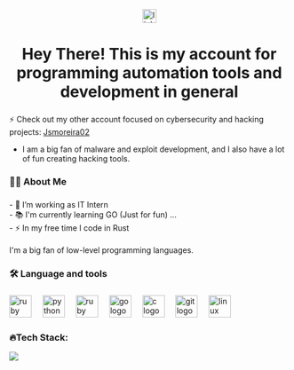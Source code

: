 <div align="center">
  <a href="https://www.linkedin.com/in/joaomoreira02/" target="_blank">
    <img src="https://img.shields.io/static/v1?message=LinkedIn&logo=linkedin&label=&color=0077B5&logoColor=white&labelColor=&style=for-the-badge" height="25" alt="linkedin logo"  />
  </a>
</div>

###

<h1 align="center">Hey There! This is my account for programming automation tools and development in general </h1>

###

⚡ Check out my other account focused on cybersecurity and hacking projects: [Jsmoreira02](https://github.com/Jsmoreira02)
- I am a big fan of malware and exploit development, and I also have a lot of fun creating hacking tools.

###

<h3 align="left">👩‍💻  About Me</h3>

###

<p align="left">- 🔭 I’m working as IT Intern<br>- 📚 I'm currently learning GO (Just for fun) ...<br>- ⚡ In my free time I code in Rust<br><br>I'm a big fan of low-level programming languages.</p>

###

<h3 align="left">🛠 Language and tools</h3>

###

<div align="left">
  <img src="https://cdn.jsdelivr.net/gh/devicons/devicon/icons/ruby/ruby-plain-wordmark.svg" height="40" alt="ruby logo"  />
  <img width="12" />
  <img src="https://cdn.jsdelivr.net/gh/devicons/devicon/icons/python/python-original-wordmark.svg" height="40" alt="python logo"  />
  <img width="12" />
  <img src="https://github.com/Jsmoreira02/Jsmoreira02/assets/103542430/b638afba-7905-4903-87ca-19a14ff2d2d7" width="40" alt="ruby logo"  />
  <img width="12" />
  <img src="https://cdn.jsdelivr.net/gh/devicons/devicon/icons/go/go-original-wordmark.svg" height="40" alt="go logo"  />
  <img width="12" />
  <img src="https://cdn.jsdelivr.net/gh/devicons/devicon/icons/c/c-original.svg" height="40" alt="c logo"  />
  <img width="12" />
  <img src="https://cdn.jsdelivr.net/gh/devicons/devicon/icons/git/git-original.svg" height="40" alt="git logo"  />
  <img width="12" />
  <img src="https://cdn.jsdelivr.net/gh/devicons/devicon/icons/linux/linux-original.svg" height="40" alt="linux logo"  />
</div>

<h3 align="left">🔥Tech Stack: </h3>

![](https://github-readme-stats.vercel.app/api/top-langs/?username=JMoreira2Dev&theme=nord&hide_border=false&include_all_commits=false&count_private=false&layout=compact)


###


